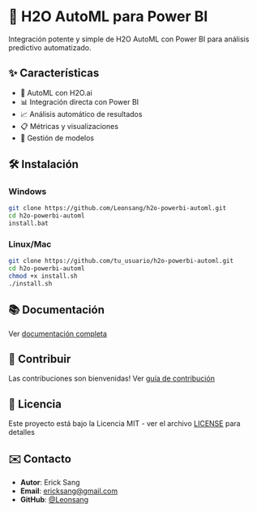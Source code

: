 # 🚀 H2O AutoML para Power BI

Integración potente y simple de H2O AutoML con Power BI para análisis predictivo automatizado.

## ✨ Características

- 🤖 AutoML con H2O.ai
- 📊 Integración directa con Power BI
- 📈 Análisis automático de resultados
- 📋 Métricas y visualizaciones
- 🔄 Gestión de modelos

## 🛠️ Instalación

### Windows
```bash
git clone https://github.com/Leonsang/h2o-powerbi-automl.git
cd h2o-powerbi-automl
install.bat
```

### Linux/Mac
```bash
git clone https://github.com/tu_usuario/h2o-powerbi-automl.git
cd h2o-powerbi-automl
chmod +x install.sh
./install.sh
```

## 📚 Documentación

Ver [documentación completa](docs/documentacion.md)

## 🤝 Contribuir

Las contribuciones son bienvenidas! Ver [guía de contribución](CONTRIBUTING.md)

## 📝 Licencia

Este proyecto está bajo la Licencia MIT - ver el archivo [LICENSE](LICENSE) para detalles

## ✉️ Contacto

- **Autor**: Erick Sang
- **Email**: ericksang@gmail.com
- **GitHub**: [@Leonsang](https://github.com/Leonsang)